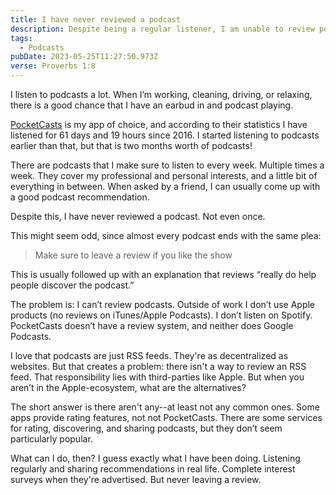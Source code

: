 ```yaml
---
title: I have never reviewed a podcast
description: Despite being a regular listener, I am unable to review podcasts
tags:
  - Podcasts
pubDate: 2023-05-25T11:27:50.973Z
verse: Proverbs 1:8
---
```


I listen to podcasts a lot. When I’m working, cleaning, driving, or relaxing,
there is a good chance that I have an earbud in and podcast playing.

[PocketCasts](https://pocketcasts.com/) is my app of choice, and according to
their statistics I have listened for 61 days and 19 hours since 2016. I started
listening to podcasts earlier than that, but that is two months worth of
podcasts!

There are podcasts that I make sure to listen to every week. Multiple times a
week. They cover my professional and personal interests, and a little bit of
everything in between. When asked by a friend, I can usually come up with a good
podcast recommendation.

Despite this, I have never reviewed a podcast. Not even once.

This might seem odd, since almost every podcast ends with the same plea:

> Make sure to leave a review if you like the show

This is usually followed up with an explanation that reviews “really do help
people discover the podcast.”

The problem is: I can’t review podcasts. Outside of work I don’t use Apple
products (no reviews on iTunes/Apple Podcasts). I don’t listen on Spotify.
PocketCasts doesn’t have a review system, and neither does Google Podcasts.

I love that podcasts are just RSS feeds. They're as decentralized as websites.
But that creates a problem: there isn't a way to review an RSS feed. That
responsibility lies with third-parties like Apple. But when you aren’t in the
Apple-ecosystem, what are the alternatives?

The short answer is there aren't any--at least not any common ones. Some apps
provide rating features, not not PocketCasts. There are some services for
rating, discovering, and sharing podcasts, but they don’t seem particularly
popular.

What can I do, then? I guess exactly what I have been doing. Listening regularly
and sharing recommendations in real life. Complete interest surveys when they're
advertised. But never leaving a review.
